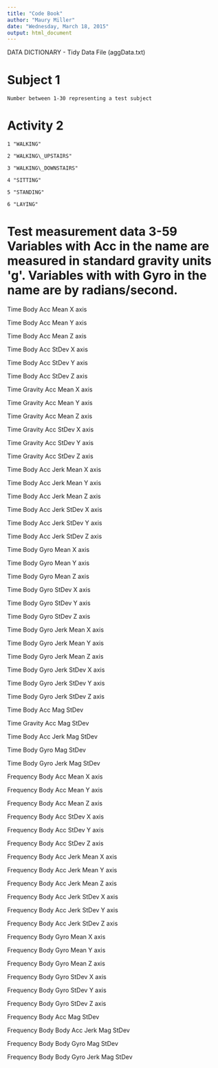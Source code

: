 ```yaml
---
title: "Code Book"
author: "Maury Miller"
date: "Wednesday, March 18, 2015"
output: html_document
---
```




DATA DICTIONARY - Tidy Data File (aggData.txt)

Subject 1
=========================================
    Number between 1-30 representing a test subject

Activity 2   
=========================================
    1 "WALKING"

    2 "WALKING\_UPSTAIRS"

    3 "WALKING\_DOWNSTAIRS"

    4 "SITTING"

    5 "STANDING"     

    6 "LAYING"



Test measurement data 3-59  
Variables with Acc in the name are measured in standard gravity units 'g'.
Variables with with Gyro in the name are by radians/second.
=========================================

Time Body Acc Mean X axis

Time Body Acc Mean Y axis

Time Body Acc Mean Z axis

Time Body Acc StDev X axis

Time Body Acc StDev Y axis

Time Body Acc StDev Z axis

Time Gravity Acc Mean X axis

Time Gravity Acc Mean Y axis

Time Gravity Acc Mean Z axis

Time Gravity Acc StDev X axis

Time Gravity Acc StDev Y axis

Time Gravity Acc StDev Z axis

Time Body Acc Jerk Mean X axis

Time Body Acc Jerk Mean Y axis

Time Body Acc Jerk Mean Z axis

Time Body Acc Jerk StDev X axis

Time Body Acc Jerk StDev Y axis

Time Body Acc Jerk StDev Z axis

Time Body Gyro Mean X axis

Time Body Gyro Mean Y axis

Time Body Gyro Mean Z axis

Time Body Gyro StDev X axis

Time Body Gyro StDev Y axis

Time Body Gyro StDev Z axis

Time Body Gyro Jerk Mean X axis

Time Body Gyro Jerk Mean Y axis

Time Body Gyro Jerk Mean Z axis

Time Body Gyro Jerk StDev X axis

Time Body Gyro Jerk StDev Y axis

Time Body Gyro Jerk StDev Z axis

Time Body Acc  Mag StDev

Time Gravity Acc Mag StDev

Time Body Acc Jerk Mag StDev

Time Body Gyro Mag StDev

Time Body Gyro Jerk Mag StDev

Frequency Body Acc Mean X axis

Frequency Body Acc Mean Y axis

Frequency Body Acc Mean Z axis

Frequency Body Acc StDev X axis

Frequency Body Acc StDev Y axis

Frequency Body Acc StDev Z axis

Frequency Body Acc Jerk Mean X axis

Frequency Body Acc Jerk Mean Y axis

Frequency Body Acc Jerk Mean Z axis

Frequency Body Acc Jerk StDev X axis

Frequency Body Acc Jerk StDev Y axis

Frequency Body Acc Jerk StDev Z axis

Frequency Body Gyro Mean X axis

Frequency Body Gyro Mean Y axis

Frequency Body Gyro Mean Z axis

Frequency Body Gyro StDev X axis

Frequency Body Gyro StDev Y axis

Frequency Body Gyro StDev Z axis

Frequency Body Acc Mag StDev

Frequency Body Body Acc Jerk Mag StDev

Frequency Body Body Gyro Mag StDev

Frequency Body Body Gyro Jerk Mag StDev
